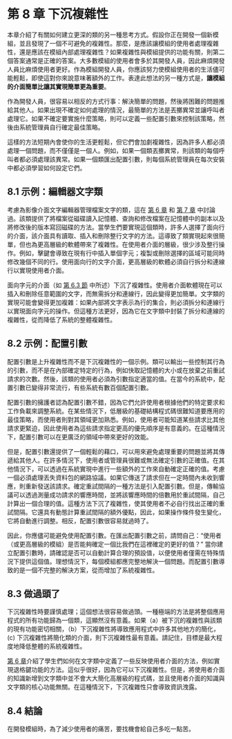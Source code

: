 # 第 8 章 下沉複雜性

本章介紹了有關如何建立更深的類的另一種思考方式。假設你正在開發一個新模組，並且發現了一個不可避免的複雜性。那麼，是應該讓模組的使用者處理複雜性，還是應該在模組內部處理複雜性？如果複雜性與模組提供的功能有關，則第二個答案通常是正確的答案。大多數模組的使用者會多於其開發人員，因此麻煩開發人員比麻煩使用者更好。作為模組開發人員，你應該努力使模組使用者的生活儘可能輕鬆，即使這對你來說意味著額外的工作。表達此想法的另一種方式是，**讓模組的介面簡單比讓其實現簡單更為重要**。

作為開發人員，很容易以相反的方式行事：解決簡單的問題，然後將困難的問題推給其他人。如果出現不確定如何處理的情況，最簡單的方法是丟擲異常並讓呼叫者處理它。如果不確定要實施什麼策略，則可以定義一些配置引數來控制該策略，然後由系統管理員自行確定最佳策略。

這樣的方法短期內會使你的生活更輕鬆，但它們會加劇複雜性，因為許多人都必須處理一個問題，而不僅僅是一個人。例如，如果一個類丟擲異常，則該類的每個呼叫者都必須處理該異常。如果一個類匯出配置引數，則每個系統管理員在每次安裝中都必須學習如何設定它們。

## 8.1 示例：編輯器文字類

考慮為影像介面文字編輯器管理檔案文字的類，這在 [第 6 章](ch06.md) 和 [第 7 章](ch07.md) 中討論過。該類提供了將檔案從磁碟讀入記憶體、查詢和修改檔案在記憶體中的副本以及將修改後的版本寫回磁碟的方法。當學生們要實現這個類時，許多人選擇了面向行的介面，該介面具有讀取、插入和刪除整行文字的方法。這導致了類實現起來很簡單，但也為更高層級的軟體帶來了複雜性。在使用者介面的層級，很少涉及整行操作。例如，擊鍵會導致在現有行中插入單個字元；複製或刪除選擇的區域可能同時修改幾個不同的行。使用面向行的文字介面，更高層級的軟體必須自行拆分和連線行以實現使用者介面。

面向字元的介面（如 [第 6.3 節](ch06.md) 中所述）下沉了複雜性。使用者介面軟體現在可以插入和刪除任意範圍的文字，而無需拆分和連線行，因此變得更加簡單。文字類的實現可能會變得更加複雜：如果內部將文字表示為行的集合，則必須拆分和連線行以實現面向字元的操作。但這種方法更好，因為它在文字類中封裝了拆分和連線的複雜性，從而降低了系統的整體複雜性。

## 8.2 示例：配置引數

配置引數是上升複雜性而不是下沉複雜性的一個示例。類可以輸出一些控制其行為的引數，而不是在內部確定特定的行為，例如快取記憶體的大小或在放棄之前重試請求的次數。然後，該類的使用者必須為引數指定適當的值。在當今的系統中，配置引數已變得非常流行，有些系統有數百個配置引數。

配置引數的擁護者認為配置引數不錯，因為它們允許使用者根據他們的特定要求和工作負載來調整系統。在某些情況下，低層級的基礎結構程式碼很難知道要應用的最佳策略，而使用者則對其領域更加熟悉。例如，使用者可能知道某些請求比其他請求更緊迫，因此使用者為這些請求指定更高的優先順序是有意義的。在這種情況下，配置引數可以在更廣泛的領域中帶來更好的效能。

但是，配置引數還提供了一個輕鬆的藉口，可以用來避免處理重要的問題並將其傳遞給其他人。在許多情況下，使用者或管理員很難或無法確定引數的正確值。在其他情況下，可以透過在系統實現中進行一些額外的工作來自動確定正確的值。考慮一個必須處理丟失資料包的網路協議。如果它傳送了請求但在一定時間內未收到響應，則重新發送該請求。確定重試間隔的一種方法是引入配置引數。但是，傳輸協議可以透過測量成功請求的響應時間，並將該響應時間的倍數用於重試間隔，自己計算出一個合理的值。這種方法下沉了複雜性，使其使用者不必自行找出正確的重試間隔。它還具有動態計算重試間隔的額外優點，因此，如果操作條件發生變化，它將自動進行調整。相反，配置引數很容易就過時了。

因此，你應儘可能避免使用配置引數。在匯出配置引數之前，請問自己：“使用者（或更高層級的模組）是否能夠確定一個比我們在這裡確定的更好的值？” 當你建立配置引數時，請確認是否可以自動計算合理的預設值，以便使用者僅需在特殊情況下提供這個值。理想情況下，每個模組都應完整地解決一個問題。而配置引數導致的是一個不完整的解決方案，從而增加了系統複雜性。

## 8.3 做過頭了

下沉複雜性時要謹慎處理；這個想法很容易做過頭。一種極端的方法是將整個應用程式的所有功能歸為一個類，這顯然沒有意義。如果（a）被下沉的複雜性與該類的現有功能密切相關，（b）下沉複雜性將導致應用程式中許多其他地方的簡化，(c) 下沉複雜性將簡化類的介面，則下沉複雜性最有意義。請記住，目標是最大程度地降低整體的系統複雜性。

[第 6 章](ch06.md)介紹了學生們如何在文字類中定義了一些反映使用者介面的方法，例如實現退格鍵功能的方法。這似乎很好，因為它可以下沉複雜性。但是，將使用者介面的知識新增到文字類中並不會大大簡化高層級的程式碼，並且使用者介面的知識與文字類的核心功能無關。在這種情況下，下沉複雜性只會導致資訊洩露。

## 8.4 結論

在開發模組時，為了減少使用者的痛苦，要找機會給自己多吃一點苦。
